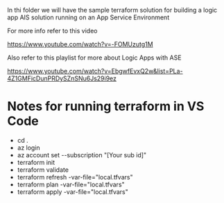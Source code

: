 In thi folder we will have the sample terraform solution for building a logic app AIS solution running on an App Service Environment

For more info refer to this video

https://www.youtube.com/watch?v=-FOMUzutg1M

Also refer to this playlist for more about Logic Apps with ASE

https://www.youtube.com/watch?v=EbgwfEvxQ2w&list=PLa-4Z1GMFicDunPRDySZnSNu6Js29i9ez


# Notes for running terraform in VS Code

- cd .
- az login 
- az account set --subscription "[Your sub id]"
- terraform init
- terraform validate
- terraform refresh -var-file="local.tfvars"
- terraform plan -var-file="local.tfvars"
- terraform apply -var-file="local.tfvars"
  
